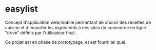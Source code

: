 # easylist

Concept d'application web/mobile permettant de choisir des recettes de cuisine et d'importer les ingrédients à des sites de commerce en ligne "drive" définis par l'utilisateur final.

Ce projet est en phase de prototypage, et est fourni tel quel.

